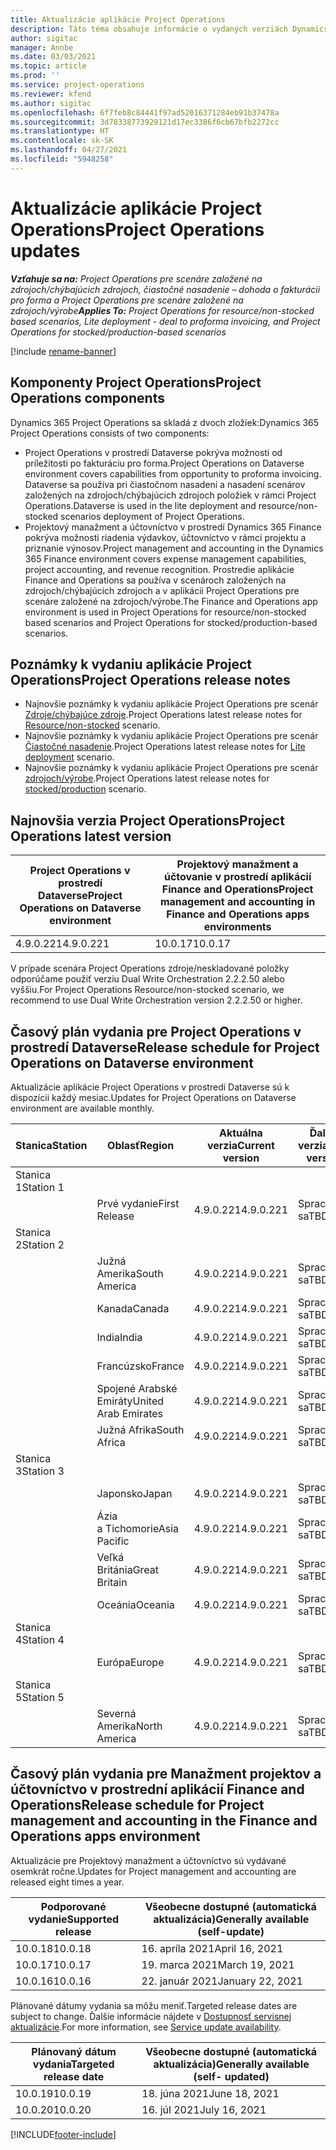 ```yaml
---
title: Aktualizácie aplikácie Project Operations
description: Táto téma obsahuje informácie o vydaných verziách Dynamics 365 Project Operations.
author: sigitac
manager: Annbe
ms.date: 03/03/2021
ms.topic: article
ms.prod: ''
ms.service: project-operations
ms.reviewer: kfend
ms.author: sigitac
ms.openlocfilehash: 6f7feb8c84441f97ad52016371284eb91b37478a
ms.sourcegitcommit: 3d78338773929121d17ec3386f6cb67bfb2272cc
ms.translationtype: HT
ms.contentlocale: sk-SK
ms.lasthandoff: 04/27/2021
ms.locfileid: "5948258"
---
```

# <a name="project-operations-updates"></a><span data-ttu-id="3965b-103">Aktualizácie aplikácie Project Operations</span><span class="sxs-lookup"><span data-stu-id="3965b-103">Project Operations updates</span></span>

<span data-ttu-id="3965b-104">_**Vzťahuje sa na:** Project Operations pre scenáre založené na zdrojoch/chýbajúcich zdrojoch, čiastočné nasadenie – dohoda o fakturácii pro forma a Project Operations pre scenáre založené na zdrojoch/výrobe_</span><span class="sxs-lookup"><span data-stu-id="3965b-104">_**Applies To:** Project Operations for resource/non-stocked based scenarios, Lite deployment - deal to proforma invoicing, and Project Operations for stocked/production-based scenarios_</span></span>

[!include [rename-banner](~/includes/cc-data-platform-banner.md)]

## <a name="project-operations-components"></a><span data-ttu-id="3965b-105">Komponenty Project Operations</span><span class="sxs-lookup"><span data-stu-id="3965b-105">Project Operations components</span></span>

<span data-ttu-id="3965b-106">Dynamics 365 Project Operations sa skladá z dvoch zložiek:</span><span class="sxs-lookup"><span data-stu-id="3965b-106">Dynamics 365 Project Operations consists of two components:</span></span>

- <span data-ttu-id="3965b-107">Project Operations v prostredí Dataverse pokrýva možnosti od príležitosti po fakturáciu pro forma.</span><span class="sxs-lookup"><span data-stu-id="3965b-107">Project Operations on Dataverse environment covers capabilities from opportunity to proforma invoicing.</span></span> <span data-ttu-id="3965b-108">Dataverse sa používa pri čiastočnom nasadení a nasadení scenárov založených na zdrojoch/chýbajúcich zdrojoch položiek v rámci Project Operations.</span><span class="sxs-lookup"><span data-stu-id="3965b-108">Dataverse is used in the lite deployment and resource/non-stocked scenarios deployment of Project Operations.</span></span>
- <span data-ttu-id="3965b-109">Projektový manažment a účtovníctvo v prostredí Dynamics 365 Finance pokrýva možnosti riadenia výdavkov, účtovníctvo v rámci projektu a priznanie výnosov.</span><span class="sxs-lookup"><span data-stu-id="3965b-109">Project management and accounting in the Dynamics 365 Finance environment covers expense management capabilities, project accounting, and revenue recognition.</span></span> <span data-ttu-id="3965b-110">Prostredie aplikácie Finance and Operations sa používa v scenároch založených na zdrojoch/chýbajúcich zdrojoch a v aplikácii Project Operations pre scenáre založené na zdrojoch/výrobe.</span><span class="sxs-lookup"><span data-stu-id="3965b-110">The Finance and Operations app environment is used in Project Operations for resource/non-stocked based scenarios and Project Operations for stocked/production-based scenarios.</span></span>

## <a name="project-operations-release-notes"></a><span data-ttu-id="3965b-111">Poznámky k vydaniu aplikácie Project Operations</span><span class="sxs-lookup"><span data-stu-id="3965b-111">Project Operations release notes</span></span>
- <span data-ttu-id="3965b-112">Najnovšie poznámky k vydaniu aplikácie Project Operations pre scenár [Zdroje/chýbajúce zdroje](whats-new-apr-2021-resource-based.md).</span><span class="sxs-lookup"><span data-stu-id="3965b-112">Project Operations latest release notes for [Resource/non-stocked](whats-new-apr-2021-resource-based.md) scenario.</span></span>
- <span data-ttu-id="3965b-113">Najnovšie poznámky k vydaniu aplikácie Project Operations pre scenár [Čiastočné nasadenie](../pro/whats-new/whats-new-apr-2021-lite.md).</span><span class="sxs-lookup"><span data-stu-id="3965b-113">Project Operations latest release notes for [Lite deployment](../pro/whats-new/whats-new-apr-2021-lite.md) scenario.</span></span>
- <span data-ttu-id="3965b-114">Najnovšie poznámky k vydaniu aplikácie Project Operations pre scenár [zdrojoch/výrobe](../prod-pma/whats-new/whats-new-mar-2021-stocked.md).</span><span class="sxs-lookup"><span data-stu-id="3965b-114">Project Operations latest release notes for [stocked/production](../prod-pma/whats-new/whats-new-mar-2021-stocked.md) scenario.</span></span>

## <a name="project-operations-latest-version"></a><span data-ttu-id="3965b-115">Najnovšia verzia Project Operations</span><span class="sxs-lookup"><span data-stu-id="3965b-115">Project Operations latest version</span></span>

| <span data-ttu-id="3965b-116">Project Operations v prostredí Dataverse</span><span class="sxs-lookup"><span data-stu-id="3965b-116">Project Operations on Dataverse environment</span></span> | <span data-ttu-id="3965b-117">Projektový manažment a účtovanie v prostredí aplikácií Finance and Operations</span><span class="sxs-lookup"><span data-stu-id="3965b-117">Project management and accounting in Finance and Operations apps environments</span></span> | 
| --- | --- |
| <span data-ttu-id="3965b-118">4.9.0.221</span><span class="sxs-lookup"><span data-stu-id="3965b-118">4.9.0.221</span></span> | <span data-ttu-id="3965b-119">10.0.17</span><span class="sxs-lookup"><span data-stu-id="3965b-119">10.0.17</span></span> |

<span data-ttu-id="3965b-120">V prípade scenára Project Operations zdroje/neskladované položky odporúčame použiť verziu Dual Write Orchestration 2.2.2.50 alebo vyššiu.</span><span class="sxs-lookup"><span data-stu-id="3965b-120">For Project Operations Resource/non-stocked scenario, we recommend to use Dual Write Orchestration version 2.2.2.50 or higher.</span></span>

## <a name="release-schedule-for-project-operations-on-dataverse-environment"></a><span data-ttu-id="3965b-121">Časový plán vydania pre Project Operations v prostredí Dataverse</span><span class="sxs-lookup"><span data-stu-id="3965b-121">Release schedule for Project Operations on Dataverse environment</span></span>

<span data-ttu-id="3965b-122">Aktualizácie aplikácie Project Operations v prostredí Dataverse sú k dispozícii každý mesiac.</span><span class="sxs-lookup"><span data-stu-id="3965b-122">Updates for Project Operations on Dataverse environment are available monthly.</span></span> 

| <span data-ttu-id="3965b-123">Stanica</span><span class="sxs-lookup"><span data-stu-id="3965b-123">Station</span></span>   | <span data-ttu-id="3965b-124">Oblasť</span><span class="sxs-lookup"><span data-stu-id="3965b-124">Region</span></span>        | <span data-ttu-id="3965b-125">Aktuálna verzia</span><span class="sxs-lookup"><span data-stu-id="3965b-125">Current version</span></span> | <span data-ttu-id="3965b-126">Ďalšia verzia</span><span class="sxs-lookup"><span data-stu-id="3965b-126">Next version</span></span> | <span data-ttu-id="3965b-127">Bežne k dispozícii</span><span class="sxs-lookup"><span data-stu-id="3965b-127">Generally available</span></span> |
|-----------|---------------|-----------------|--------------|---------------------|
| <span data-ttu-id="3965b-128">Stanica 1</span><span class="sxs-lookup"><span data-stu-id="3965b-128">Station 1</span></span> |   &nbsp;      |    &nbsp;       | &nbsp;       |      &nbsp;         |
|   &nbsp;  | <span data-ttu-id="3965b-129">Prvé vydanie</span><span class="sxs-lookup"><span data-stu-id="3965b-129">First Release</span></span> |  <span data-ttu-id="3965b-130">4.9.0.221</span><span class="sxs-lookup"><span data-stu-id="3965b-130">4.9.0.221</span></span>       | <span data-ttu-id="3965b-131">Spracuje sa</span><span class="sxs-lookup"><span data-stu-id="3965b-131">TBD</span></span>     | <span data-ttu-id="3965b-132">30-Apr-21</span><span class="sxs-lookup"><span data-stu-id="3965b-132">30-Apr-21</span></span>           |
| <span data-ttu-id="3965b-133">Stanica 2</span><span class="sxs-lookup"><span data-stu-id="3965b-133">Station 2</span></span> |   &nbsp;      |    &nbsp;       | &nbsp;       |      &nbsp;         |
|   &nbsp;  | <span data-ttu-id="3965b-134">Južná Amerika</span><span class="sxs-lookup"><span data-stu-id="3965b-134">South America</span></span> |  <span data-ttu-id="3965b-135">4.9.0.221</span><span class="sxs-lookup"><span data-stu-id="3965b-135">4.9.0.221</span></span>       | <span data-ttu-id="3965b-136">Spracuje sa</span><span class="sxs-lookup"><span data-stu-id="3965b-136">TBD</span></span>     | <span data-ttu-id="3965b-137">30-Apr-21</span><span class="sxs-lookup"><span data-stu-id="3965b-137">30-Apr-21</span></span>           |
|    &nbsp; | <span data-ttu-id="3965b-138">Kanada</span><span class="sxs-lookup"><span data-stu-id="3965b-138">Canada</span></span>        |  <span data-ttu-id="3965b-139">4.9.0.221</span><span class="sxs-lookup"><span data-stu-id="3965b-139">4.9.0.221</span></span>       | <span data-ttu-id="3965b-140">Spracuje sa</span><span class="sxs-lookup"><span data-stu-id="3965b-140">TBD</span></span>     | <span data-ttu-id="3965b-141">30-Apr-21</span><span class="sxs-lookup"><span data-stu-id="3965b-141">30-Apr-21</span></span>           |
|   &nbsp;  | <span data-ttu-id="3965b-142">India</span><span class="sxs-lookup"><span data-stu-id="3965b-142">India</span></span>         |  <span data-ttu-id="3965b-143">4.9.0.221</span><span class="sxs-lookup"><span data-stu-id="3965b-143">4.9.0.221</span></span>       | <span data-ttu-id="3965b-144">Spracuje sa</span><span class="sxs-lookup"><span data-stu-id="3965b-144">TBD</span></span>     | <span data-ttu-id="3965b-145">30-Apr-21</span><span class="sxs-lookup"><span data-stu-id="3965b-145">30-Apr-21</span></span>           |
|   &nbsp;  | <span data-ttu-id="3965b-146">Francúzsko</span><span class="sxs-lookup"><span data-stu-id="3965b-146">France</span></span>         |  <span data-ttu-id="3965b-147">4.9.0.221</span><span class="sxs-lookup"><span data-stu-id="3965b-147">4.9.0.221</span></span>       | <span data-ttu-id="3965b-148">Spracuje sa</span><span class="sxs-lookup"><span data-stu-id="3965b-148">TBD</span></span>     | <span data-ttu-id="3965b-149">30-Apr-21</span><span class="sxs-lookup"><span data-stu-id="3965b-149">30-Apr-21</span></span>           |
|   &nbsp;  | <span data-ttu-id="3965b-150">Spojené Arabské Emiráty</span><span class="sxs-lookup"><span data-stu-id="3965b-150">United Arab Emirates</span></span>         |  <span data-ttu-id="3965b-151">4.9.0.221</span><span class="sxs-lookup"><span data-stu-id="3965b-151">4.9.0.221</span></span>       | <span data-ttu-id="3965b-152">Spracuje sa</span><span class="sxs-lookup"><span data-stu-id="3965b-152">TBD</span></span>     | <span data-ttu-id="3965b-153">30-Apr-21</span><span class="sxs-lookup"><span data-stu-id="3965b-153">30-Apr-21</span></span>           |
|   &nbsp;  | <span data-ttu-id="3965b-154">Južná Afrika</span><span class="sxs-lookup"><span data-stu-id="3965b-154">South Africa</span></span>         |  <span data-ttu-id="3965b-155">4.9.0.221</span><span class="sxs-lookup"><span data-stu-id="3965b-155">4.9.0.221</span></span>       | <span data-ttu-id="3965b-156">Spracuje sa</span><span class="sxs-lookup"><span data-stu-id="3965b-156">TBD</span></span>     | <span data-ttu-id="3965b-157">30-Apr-21</span><span class="sxs-lookup"><span data-stu-id="3965b-157">30-Apr-21</span></span>           |
| <span data-ttu-id="3965b-158">Stanica 3</span><span class="sxs-lookup"><span data-stu-id="3965b-158">Station 3</span></span>  |      &nbsp;   |     &nbsp;      |     &nbsp;   |      &nbsp;         |
|   &nbsp;  | <span data-ttu-id="3965b-159">Japonsko</span><span class="sxs-lookup"><span data-stu-id="3965b-159">Japan</span></span>         |  <span data-ttu-id="3965b-160">4.9.0.221</span><span class="sxs-lookup"><span data-stu-id="3965b-160">4.9.0.221</span></span>       | <span data-ttu-id="3965b-161">Spracuje sa</span><span class="sxs-lookup"><span data-stu-id="3965b-161">TBD</span></span>     | <span data-ttu-id="3965b-162">07-mája-21</span><span class="sxs-lookup"><span data-stu-id="3965b-162">07-May-21</span></span>           |
|   &nbsp;  | <span data-ttu-id="3965b-163">Ázia a Tichomorie</span><span class="sxs-lookup"><span data-stu-id="3965b-163">Asia Pacific</span></span>  |  <span data-ttu-id="3965b-164">4.9.0.221</span><span class="sxs-lookup"><span data-stu-id="3965b-164">4.9.0.221</span></span>       | <span data-ttu-id="3965b-165">Spracuje sa</span><span class="sxs-lookup"><span data-stu-id="3965b-165">TBD</span></span>     | <span data-ttu-id="3965b-166">07-mája-21</span><span class="sxs-lookup"><span data-stu-id="3965b-166">07-May-21</span></span>           |
|   &nbsp;  | <span data-ttu-id="3965b-167">Veľká Británia</span><span class="sxs-lookup"><span data-stu-id="3965b-167">Great Britain</span></span> |  <span data-ttu-id="3965b-168">4.9.0.221</span><span class="sxs-lookup"><span data-stu-id="3965b-168">4.9.0.221</span></span>       | <span data-ttu-id="3965b-169">Spracuje sa</span><span class="sxs-lookup"><span data-stu-id="3965b-169">TBD</span></span>     | <span data-ttu-id="3965b-170">07-mája-21</span><span class="sxs-lookup"><span data-stu-id="3965b-170">07-May-21</span></span>           |
|   &nbsp;  | <span data-ttu-id="3965b-171">Oceánia</span><span class="sxs-lookup"><span data-stu-id="3965b-171">Oceania</span></span>       |  <span data-ttu-id="3965b-172">4.9.0.221</span><span class="sxs-lookup"><span data-stu-id="3965b-172">4.9.0.221</span></span>       | <span data-ttu-id="3965b-173">Spracuje sa</span><span class="sxs-lookup"><span data-stu-id="3965b-173">TBD</span></span>     | <span data-ttu-id="3965b-174">07-mája-21</span><span class="sxs-lookup"><span data-stu-id="3965b-174">07-May-21</span></span>           |
| <span data-ttu-id="3965b-175">Stanica 4</span><span class="sxs-lookup"><span data-stu-id="3965b-175">Station 4</span></span> |     &nbsp;    |     &nbsp;      |     &nbsp;   |      &nbsp;         |
|   &nbsp;  | <span data-ttu-id="3965b-176">Európa</span><span class="sxs-lookup"><span data-stu-id="3965b-176">Europe</span></span>        |  <span data-ttu-id="3965b-177">4.9.0.221</span><span class="sxs-lookup"><span data-stu-id="3965b-177">4.9.0.221</span></span>       | <span data-ttu-id="3965b-178">Spracuje sa</span><span class="sxs-lookup"><span data-stu-id="3965b-178">TBD</span></span>     | <span data-ttu-id="3965b-179">14-mája-21</span><span class="sxs-lookup"><span data-stu-id="3965b-179">14-May-21</span></span>           |
| <span data-ttu-id="3965b-180">Stanica 5</span><span class="sxs-lookup"><span data-stu-id="3965b-180">Station 5</span></span> |     &nbsp;    |     &nbsp;      |     &nbsp;   |      &nbsp;         |
|   &nbsp;  | <span data-ttu-id="3965b-181">Severná Amerika</span><span class="sxs-lookup"><span data-stu-id="3965b-181">North America</span></span> |  <span data-ttu-id="3965b-182">4.9.0.221</span><span class="sxs-lookup"><span data-stu-id="3965b-182">4.9.0.221</span></span>       | <span data-ttu-id="3965b-183">Spracuje sa</span><span class="sxs-lookup"><span data-stu-id="3965b-183">TBD</span></span>     | <span data-ttu-id="3965b-184">21-mája-21</span><span class="sxs-lookup"><span data-stu-id="3965b-184">21-May-21</span></span>           |

## <a name="release-schedule-for-project-management-and-accounting-in-the-finance-and-operations-apps-environment"></a><span data-ttu-id="3965b-185">Časový plán vydania pre Manažment projektov a účtovníctvo v prostrední aplikácií Finance and Operations</span><span class="sxs-lookup"><span data-stu-id="3965b-185">Release schedule for Project management and accounting in the Finance and Operations apps environment</span></span>

<span data-ttu-id="3965b-186">Aktualizácie pre Projektový manažment a účtovníctvo sú vydávané osemkrát ročne.</span><span class="sxs-lookup"><span data-stu-id="3965b-186">Updates for Project management and accounting are released eight times a year.</span></span>

| <span data-ttu-id="3965b-187">Podporované vydanie</span><span class="sxs-lookup"><span data-stu-id="3965b-187">Supported release</span></span> | <span data-ttu-id="3965b-188">Všeobecne dostupné (automatická aktualizácia)</span><span class="sxs-lookup"><span data-stu-id="3965b-188">Generally available (self-update)</span></span> |
| --- | --- |
| <span data-ttu-id="3965b-189">10.0.18</span><span class="sxs-lookup"><span data-stu-id="3965b-189">10.0.18</span></span> | <span data-ttu-id="3965b-190">16. apríla 2021</span><span class="sxs-lookup"><span data-stu-id="3965b-190">April 16, 2021</span></span> |
| <span data-ttu-id="3965b-191">10.0.17</span><span class="sxs-lookup"><span data-stu-id="3965b-191">10.0.17</span></span> | <span data-ttu-id="3965b-192">19. marca 2021</span><span class="sxs-lookup"><span data-stu-id="3965b-192">March 19, 2021</span></span> |
| <span data-ttu-id="3965b-193">10.0.16</span><span class="sxs-lookup"><span data-stu-id="3965b-193">10.0.16</span></span> | <span data-ttu-id="3965b-194">22. január 2021</span><span class="sxs-lookup"><span data-stu-id="3965b-194">January 22, 2021</span></span> |


<span data-ttu-id="3965b-195">Plánované dátumy vydania sa môžu meniť.</span><span class="sxs-lookup"><span data-stu-id="3965b-195">Targeted release dates are subject to change.</span></span> <span data-ttu-id="3965b-196">Ďalšie informácie nájdete v [Dostupnosť servisnej aktualizácie](/dynamics365/fin-ops-core/fin-ops/get-started/public-preview-releases?toc=%2fdynamics365%2ffinance%2ftoc.json).</span><span class="sxs-lookup"><span data-stu-id="3965b-196">For more information, see [Service update availability](/dynamics365/fin-ops-core/fin-ops/get-started/public-preview-releases?toc=%2fdynamics365%2ffinance%2ftoc.json).</span></span>

| <span data-ttu-id="3965b-197">Plánovaný dátum vydania</span><span class="sxs-lookup"><span data-stu-id="3965b-197">Targeted release date</span></span> | <span data-ttu-id="3965b-198">Všeobecne dostupné (automatická aktualizácia)</span><span class="sxs-lookup"><span data-stu-id="3965b-198">Generally available (self- updated)</span></span> |
| --- | --- |
| <span data-ttu-id="3965b-199">10.0.19</span><span class="sxs-lookup"><span data-stu-id="3965b-199">10.0.19</span></span> | <span data-ttu-id="3965b-200">18. júna 2021</span><span class="sxs-lookup"><span data-stu-id="3965b-200">June 18, 2021</span></span> |
| <span data-ttu-id="3965b-201">10.0.20</span><span class="sxs-lookup"><span data-stu-id="3965b-201">10.0.20</span></span> | <span data-ttu-id="3965b-202">16. júl 2021</span><span class="sxs-lookup"><span data-stu-id="3965b-202">July 16, 2021</span></span> |


[!INCLUDE[footer-include](../includes/footer-banner.md)]